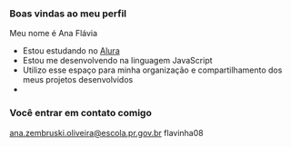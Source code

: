 ### Boas vindas ao meu perfil 

Meu nome é Ana Flávia

- Estou estudando no [Alura](https://www.alura.com.br)
- Estou me desenvolvendo na linguagem JavaScript
- Utilizo esse espaço para minha organização e  compartilhamento dos meus projetos desenvolvidos
- 
### Você entrar em contato comigo

ana.zembruski.oliveira@escola.pr.gov.br
flavinha08
